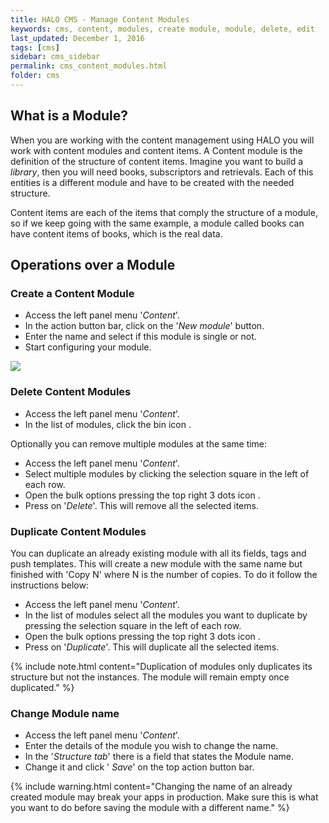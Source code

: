 ```yaml
---
title: HALO CMS - Manage Content Modules
keywords: cms, content, modules, create module, module, delete, edit
last_updated: December 1, 2016
tags: [cms]
sidebar: cms_sidebar
permalink: cms_content_modules.html
folder: cms
---
```


## What is a Module?

When you are working with the content management using HALO you will work with content modules and content items.
A Content module is the definition of the structure of content items. Imagine you want to build a *library*, then you will
need books, subscriptors and retrievals. Each of this entities is a different module and have to be created with
the needed structure.

Content items are each of the items that comply the structure of a module, so if we keep going with the same example, a module called
books can have content items of books, which is the real data.

## Operations over a Module

### Create a Content Module

- Access the left panel menu '*Content*'.
- In the action button bar, click on the '*New module*' button.
- Enter the name and select if this module is single or not.
- Start configuring your module.

<img src="./images/tutorial_create_module.gif" />

### Delete Content Modules

- Access the left panel menu '*Content*'.
- In the list of modules, click the bin icon <span class="fa fa-trash"/>.

Optionally you can remove multiple modules at the same time:

- Access the left panel menu '*Content*'.
- Select multiple modules by clicking the selection square in the left of each row.
- Open the bulk options pressing the top right 3 dots icon <span class="fa fa-ellipsis-v"/>.
- Press on '*Delete*'. This will remove all the selected items.

### Duplicate Content Modules

You can duplicate an already existing module with all its fields, tags and push templates. This will create a 
new module with the same name but finished with 'Copy N' where N is the number of copies. To do it follow the instructions
below:

- Access the left panel menu '*Content*'.
- In the list of modules select all the modules you want to duplicate by pressing the selection square in the left of each row.
- Open the bulk options pressing the top right 3 dots icon <span class="fa fa-ellipsis-v"/>.
- Press on '*Duplicate*'. This will duplicate all the selected items.

{% include note.html content="Duplication of modules only duplicates its structure but not the instances. The module will remain empty once duplicated." %}

### Change Module name

- Access the left panel menu '*Content*'.
- Enter the details of the module you wish to change the name.
- In the '*Structure tab*' there is a field that states the Module name.
- Change it and click '<span class="fa fa-floppy-o" /> *Save*' on the top action button bar.

{% include warning.html content="Changing the name of an already created module may break your apps in production. Make sure this is what you want to do before saving the module with a different name." %}
